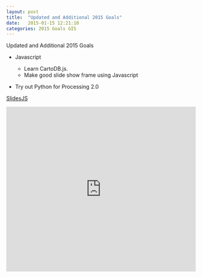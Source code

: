 ```yaml
---
layout: post
title:  "Updated and Additional 2015 Goals"
date:   2015-01-15 12:21:10
categories: 2015 Goals GIS 
---
```




Updated and Additional 2015 Goals

* Javascript
	* Learn CartoDB.js. 
	* Make good slide show frame using Javascript
	
* Try out Python for Processing 2.0 


<!--![GIF](https://dl-web.dropbox.com/get/Public/images/beh_gis_animated_gif_2_download.gif?_subject_uid=36281098&w=AAAE6FL_6TjkPRBTgWQ5LiLzIhlE0y9wH2nuJJmKgSMydw)
-->

[SlidesJS](http://www.slidesjs.com/)

<iframe src="http://nygeog.github.io/maps/misc/Slides-SlidesJS-3/examples/playing/" frameborder="0" style="width: 100%; height: 440px" ></iframe>